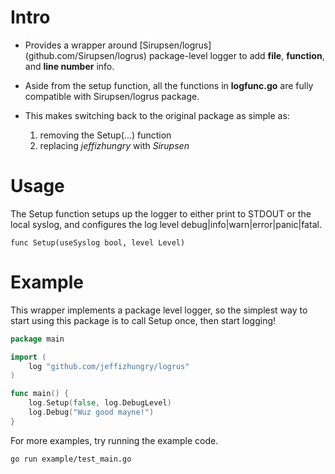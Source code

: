 # Intro                                                                                   

- Provides a wrapper around [Sirupsen/logrus] (github.com/Sirupsen/logrus) package-level logger to add **file**, **function**, and **line number** info.

- Aside from the setup function, all the functions in **logfunc.go** are 
fully compatible with Sirupsen/logrus package. 

- This makes switching back to the original package as simple as:
  1. removing the Setup(...) function
  2. replacing *jeffizhungry* with *Sirupsen*

# Usage

The Setup function setups up the logger to either print to STDOUT or the
local syslog, and configures the log level debug|info|warn|error|panic|fatal.

`func Setup(useSyslog bool, level Level)`

# Example

This wrapper implements a package level logger, so the simplest way to start
using this package is to call Setup once, then start logging!

```go
package main

import (
	log "github.com/jeffizhungry/logrus"
)

func main() {
	log.Setup(false, log.DebugLevel)
	log.Debug("Wuz good mayne!")
}
```

For more examples, try running the example code.

`go run example/test_main.go`
